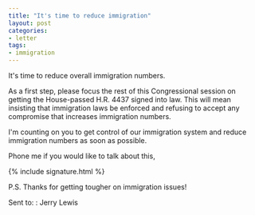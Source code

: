 ```yaml
---
title: "It's time to reduce immigration"
layout: post
categories:
- letter
tags:
- immigration
---
```


It's time to reduce overall immigration numbers. 

As a first step, please focus the rest of this Congressional session on getting the House-passed H.R. 4437 signed into law. This will mean insisting that immigration laws be enforced and refusing to accept any compromise that increases immigration numbers. 

I'm counting on you to get control of our immigration system and reduce immigration numbers as soon as possible. 

Phone me if you would like to talk about this,

{% include signature.html %}

P.S. Thanks for getting tougher on immigration issues!

Sent to:
: Jerry Lewis
